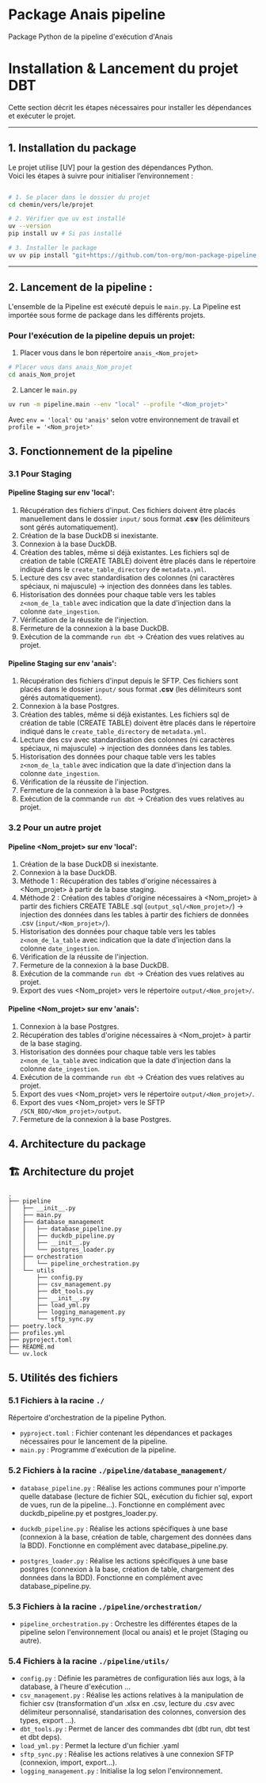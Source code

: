 # Package Anais pipeline
Package Python de la pipeline d'exécution d'Anais

# Installation & Lancement du projet DBT

Cette section décrit les étapes nécessaires pour installer les dépendances et exécuter le projet.

---

## 1. Installation du package

Le projet utilise [UV] pour la gestion des dépendances Python.  
Voici les étapes à suivre pour initialiser l’environnement :

```bash

# 1. Se placer dans le dossier du projet
cd chemin/vers/le/projet

# 2. Vérifier que uv est installé
uv --version
pip install uv # Si pas installé

# 3. Installer le package
uv uv pip install "git+https://github.com/ton-org/mon-package-pipeline.git@main"
```

---

## 2. Lancement de la pipeline :

L'ensemble de la Pipeline est exécuté depuis le `main.py`.
La Pipeline est importée sous forme de package dans les différents projets.

### Pour l'exécution de la pipeline depuis un projet:
1. Placer vous dans le bon répertoire `anais_<Nom_projet>`

```bash
# Placer vous dans anais_Nom_projet
cd anais_Nom_projet
```

2. Lancer le `main.py`
```bash
uv run -m pipeline.main --env "local" --profile "<Nom_projet>"
```
Avec `env = 'local'` ou `'anais'` selon votre environnement de travail
et `profile = '<Nom_projet>'`

## 3. Fonctionnement de la pipeline
### 3.1 Pour Staging
#### Pipeline Staging sur env 'local':
1. Récupération des fichiers d'input. Ces fichiers doivent être placés manuellement dans le dossier `input/` sous format **.csv** (les délimiteurs sont gérés automatiquement).
2. Création de la base DuckDB si inexistante.
3. Connexion à la base DuckDB.
4. Création des tables, même si déjà existantes. Les fichiers sql de création de table (CREATE TABLE) doivent être placés dans le répertoire indiqué dans le `create_table_directory` de `metadata.yml`.
5. Lecture des csv avec standardisation des colonnes (ni caractères spéciaux, ni majuscule) -> injection des données dans les tables.
6. Historisation des données pour chaque table vers les tables `z<nom_de_la_table` avec indication que la date d'injection dans la colonne `date_ingestion`.
7. Vérification de la réussite de l'injection.
8. Fermeture de la connexion à la base DuckDB.
9. Exécution de la commande `run dbt` -> Création des vues relatives au projet.


#### Pipeline Staging sur env 'anais':
1. Récupération des fichiers d'input depuis le SFTP. Ces fichiers sont placés dans le dossier `input/` sous format **.csv** (les délimiteurs sont gérés automatiquement).
2. Connexion à la base Postgres.
3. Création des tables, même si déjà existantes. Les fichiers sql de création de table (CREATE TABLE) doivent être placés dans le répertoire indiqué dans le `create_table_directory` de `metadata.yml`.
4. Lecture des csv avec standardisation des colonnes (ni caractères spéciaux, ni majuscule) -> injection des données dans les tables.
5. Historisation des données pour chaque table vers les tables `z<nom_de_la_table` avec indication que la date d'injection dans la colonne `date_ingestion`.
6. Vérification de la réussite de l'injection.
7. Fermeture de la connexion à la base Postgres.
8. Exécution de la commande `run dbt` -> Création des vues relatives au projet.

### 3.2 Pour un autre projet
#### Pipeline <Nom_projet> sur env 'local':
1. Création de la base DuckDB si inexistante.
2. Connexion à la base DuckDB.
3. Méthode 1 : Récupération des tables d'origine nécessaires à <Nom_projet> à partir de la base staging. 
3. Méthode 2 : Création des tables d'origine nécessaires à <Nom_projet> à partir des fichiers CREATE TABLE .sql (`output_sql/<Nom_projet>/`) -> injection des données dans les tables à partir des fichiers de données .csv (`input/<Nom_projet>/`).
4. Historisation des données pour chaque table vers les tables `z<nom_de_la_table` avec indication que la date d'injection dans la colonne `date_ingestion`.
5. Vérification de la réussite de l'injection.
7. Fermeture de la connexion à la base DuckDB.
8. Exécution de la commande `run dbt` -> Création des vues relatives au projet.
9. Export des vues <Nom_projet> vers le répertoire `output/<Nom_projet>/`.


#### Pipeline <Nom_projet> sur env 'anais':
1. Connexion à la base Postgres.
2. Récupération des tables d'origine nécessaires à <Nom_projet> à partir de la base staging.
3. Historisation des données pour chaque table vers les tables `z<nom_de_la_table` avec indication que la date d'injection dans la colonne `date_ingestion`.
4. Exécution de la commande `run dbt` -> Création des vues relatives au projet.
5. Export des vues <Nom_projet> vers le répertoire `output/<Nom_projet>/`.
6. Export des vues <Nom_projet> vers le SFTP `/SCN_BDD/<Nom_projet>/output`.
7. Fermeture de la connexion à la base Postgres.

## 4. Architecture du package

## 🏗️ Architecture du projet

```plaintext
.
├── pipeline
│   ├── __init__.py
│   ├── main.py
│   ├── database_management
│   │   ├── database_pipeline.py
│   │   ├── duckdb_pipeline.py
│   │   ├── __init__.py
│   │   └── postgres_loader.py
│   ├── orchestration
│   │   └── pipeline_orchestration.py
│   └── utils
│       ├── config.py
│       ├── csv_management.py
│       ├── dbt_tools.py
│       ├── __init__.py
│       ├── load_yml.py
│       ├── logging_management.py
│       └── sftp_sync.py
├── poetry.lock
├── profiles.yml
├── pyproject.toml
├── README.md
└── uv.lock
```

## 5. Utilités des fichiers
### 5.1 Fichiers à la racine `./`
Répertoire d'orchestration de la pipeline Python.

- `pyproject.toml` : Fichier contenant les dépendances et packages nécessaires pour le lancement de la pipeline.
- `main.py` : Programme d'exécution de la pipeline.

### 5.2 Fichiers à la racine `./pipeline/database_management/`
- `database_pipeline.py` : Réalise les actions communes pour n'importe quelle database (lecture de fichier SQL, exécution du fichier sql, export de vues, run de la pipeline...). Fonctionne en complément avec duckdb_pipeline.py et postgres_loader.py.
- `duckdb_pipeline.py` : Réalise les actions spécifiques à une base (connexion à la base, création de table, chargement des données dans la BDD). Fonctionne en complément avec database_pipeline.py.

- `postgres_loader.py` : Réalise les actions spécifiques à une base postgres (connexion à la base, création de table, chargement des données dans la BDD). Fonctionne en complément avec database_pipeline.py.

### 5.3 Fichiers à la racine `./pipeline/orchestration/`
- `pipeline_orchestration.py` : Orchestre les différentes étapes de la pipeline selon l'environnement (local ou anais) et le projet (Staging ou autre).

### 5.4 Fichiers à la racine `./pipeline/utils/`
- `config.py` : Définie les paramètres de configuration liés aux logs, à la database, à l'heure d'exécution ...
- `csv_management.py` : Réalise les actions relatives à la manipulation de fichier csv (transformation d'un .xlsx en .csv, lecture du .csv avec délimiteur personnalisé, standarisation des colonnes, conversion des types, export ...).
- `dbt_tools.py` : Permet de lancer des commandes dbt (dbt run, dbt test et dbt deps).
- `load_yml.py` : Permet la lecture d'un fichier .yaml
- `sftp_sync.py` : Réalise les actions relatives à une connexion SFTP (connexion, import, export...).
- `logging_management.py` : Initialise la log selon l'environnement.